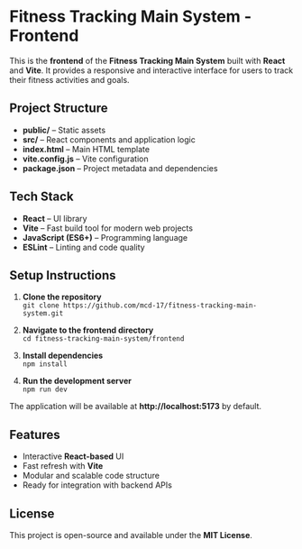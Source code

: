 # **Fitness Tracking Main System - Frontend**

This is the **frontend** of the **Fitness Tracking Main System** built with **React** and **Vite**. It provides a responsive and interactive interface for users to track their fitness activities and goals.

## **Project Structure**

- **public/** – Static assets
- **src/** – React components and application logic
- **index.html** – Main HTML template
- **vite.config.js** – Vite configuration
- **package.json** – Project metadata and dependencies

## **Tech Stack**

- **React** – UI library
- **Vite** – Fast build tool for modern web projects
- **JavaScript (ES6+)** – Programming language
- **ESLint** – Linting and code quality

## **Setup Instructions**

1. **Clone the repository**  
   `git clone https://github.com/mcd-17/fitness-tracking-main-system.git`

2. **Navigate to the frontend directory**  
   `cd fitness-tracking-main-system/frontend`

3. **Install dependencies**  
   `npm install`

4. **Run the development server**  
   `npm run dev`

The application will be available at **http://localhost:5173** by default.

## **Features**

- Interactive **React-based** UI
- Fast refresh with **Vite**
- Modular and scalable code structure
- Ready for integration with backend APIs

## **License**

This project is open-source and available under the **MIT License**.

